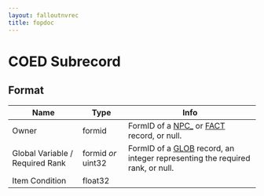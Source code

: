 ```yaml
---
layout: falloutnvrec
title: fopdoc
---
```

COED Subrecord
==========

## Format

Name | Type | Info
-----|------|-----
Owner | formid | FormID of a [NPC_](../NPC_.md) or [FACT](../FACT.md) record, or null.
Global Variable / Required Rank | formid *or* uint32 | FormID of a [GLOB](../GLOB.md) record, an integer representing the required rank, or null.
Item Condition | float32 |
 

